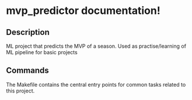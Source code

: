 # mvp_predictor documentation!

## Description

ML project that predicts the MVP of a season. Used as practise/learning of ML pipeline for basic projects

## Commands

The Makefile contains the central entry points for common tasks related to this project.

